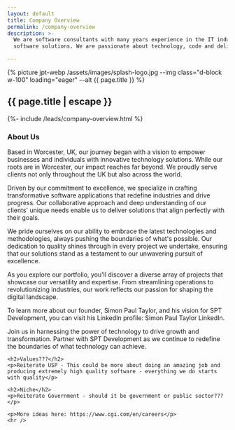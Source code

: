 ```yaml
---
layout: default
title: Company Overview
permalink: /company-overview
description: >-
  We are software consultants with many years experience in the IT industry, designing, building and successfully delivering bespoke 
  software solutions. We are passionate about technology, code and delivering high quality software to meet our customer's needs.

---
```


<section class="row">
  <div class="col">
    <div class="col-12 col-md-6 ms-md-2 mb-3 mb-md-1 float-md-end">
      <div class="splash-img position-relative">
        {% picture jpt-webp /assets/images/splash-logo.jpg --img class="d-block w-100" loading="eager" --alt {{ page.title }} %}
      </div>
    </div>
    <h1 class="fs-3 mt-3">{{ page.title | escape }}</h1>
    {%- include /leads/company-overview.html %}
    <h3 class="fs-4 mt-5">About Us</h3>
    <p>Based in Worcester, UK, our journey began with a vision to empower businesses and individuals with innovative technology solutions. 
    While our roots are in Worcester, our impact reaches far beyond. We proudly serve clients not only throughout the UK but also across the world.</p>
    <p>Driven by our commitment to excellence, we specialize in crafting transformative software applications that redefine industries and drive progress. 
    Our collaborative approach and deep understanding of our clients' unique needs enable us to deliver solutions that align perfectly with their goals.</p>
    <p>We pride ourselves on our ability to embrace the latest technologies and methodologies, always pushing the boundaries of what's possible. Our 
    dedication to quality shines through in every project we undertake, ensuring that our solutions stand as a testament to our unwavering pursuit of
    excellence.</p>
    <p>As you explore our portfolio, you'll discover a diverse array of projects that showcase our versatility and expertise. From streamlining operations
    to revolutionizing industries, our work reflects our passion for shaping the digital landscape.</p>
    <p>To learn more about our founder, Simon Paul Taylor, and his vision for SPT Development, you can visit his LinkedIn profile: Simon Paul Taylor LinkedIn.</p>
    <p>Join us in harnessing the power of technology to drive growth and transformation. Partner with SPT Development as we continue to redefine the boundaries
    of what technology can achieve.</p>

    <h2>Values???</h2>
    <p>Reiterate USP - This could be more about doing an amazing job and producing extremely high quality software - everything we do starts with quality</p>
    
    <h2>Niche</h2>
    <p>Reiterate Government - should it be government or public sector???</p>
    
    <p>More ideas here: https://www.cgi.com/en/careers</p>
    <hr />
  </div>
</section>

